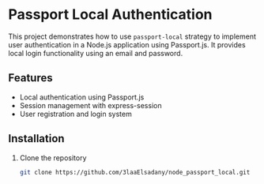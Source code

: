 # Passport Local Authentication

This project demonstrates how to use `passport-local` strategy to implement user authentication in a Node.js application using Passport.js. It provides local login functionality using an email and password.

## Features
- Local authentication using Passport.js
- Session management with express-session
- User registration and login system

## Installation

1. Clone the repository
   ```bash
   git clone https://github.com/3laaElsadany/node_passport_local.git
